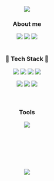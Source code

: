 

<!--
**xy0jinn/xy0jinn** is a ✨ _special_ ✨ repository because its `README.md` (this file) appears on your GitHub profile.

Here are some ideas to get you started:

- 🔭 I’m currently working on ...
- 🌱 I’m currently learning ...
- 👯 I’m looking to collaborate on ...
- 🤔 I’m looking for help with ...
- 💬 Ask me about ...
- 📫 How to reach me: ...
- 😄 Pronouns: ...
- ⚡ Fun fact: ...
-->
<div align="center">
<img src="https://capsule-render.vercel.app/api?type=waving&color=gradient&customColorList=11,8,1,21,23,25,27,28&height=250&section=header&text=Hello%20there%20👋&fontSize=60&fontAlign=32&fontAlignY=36&desc=HYOJIN's%20GitHub%20&descAlignY=55&descAlign=20" />

<h3> About me </h3>
<img src="https://img.shields.io/badge/instagram-E4405F?style=flat&logo=Instagram&logoColor=white"> <img src="https://img.shields.io/badge/blog-000000?style=flat&logo=Tistory&logoColor=white"> <img src="https://img.shields.io/badge/portfolio-FF8800?style=flat&logo=Micro.blog&logoColor=white&url=https://hyosigo.tistory.com/"> 
<br><br>
<h3>🍄 Tech Stack 🍄</h3>
<img src="https://img.shields.io/badge/html-E34F26?style=flat&logo=HTML5&logoColor=white"> <img src="https://img.shields.io/badge/css-1572B6?style=flat&logo=CSS3&logoColor=white"> <img src="https://img.shields.io/badge/javascript-F7DF1E?style=flat&logo=JavaScript&logoColor=white"> 
<img src="https://img.shields.io/badge/Vue.js-4FC08D?style=flat&logo=Vue.js&logoColor=white">

<img src="https://img.shields.io/badge/jQuery-0769AD?style=flat&logo=jQuery&logoColor=white"> <img src="https://img.shields.io/badge/node.js-339933?style=flat&logo=Node.js&logoColor=white">
<img src="https://img.shields.io/badge/sass-CC6699?style=flat&logo=Sass&logoColor=white"> 
<br><br><br>
<h3> Tools </h3>
<img src="https://img.shields.io/badge/VScode-007ACC?style=flat&logo=Visual Studio Code&logoColor=white">
<br><br><br>

<br><br><br>

<!--
<a href="https://github.com/anuraghazra/github-readme-stats"><img src="https://github-readme-stats.vercel.app/api?username=xy0jinn&hide=contribs,prs&show_icons=true&theme=vue" alt="Anurag's GitHub stats"></a>
-->

<a href="https://hits.seeyoufarm.com"><img src="https://hits.seeyoufarm.com/api/count/incr/badge.svg?url=https%3A%2F%2Fgithub.com%2Fxy0jinn&count_bg=%237EB7F3&title_bg=%23555555&icon=&icon_color=%23E7E7E7&title=hits&edge_flat=true"/></a>
</div>
